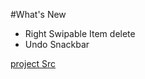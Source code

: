 
#What's New
- Right Swipable Item delete
- Undo Snackbar


[project Src](https://www.geeksforgeeks.org/android-swipe-to-delete-and-undo-in-recyclerview-with-kotlin/)
